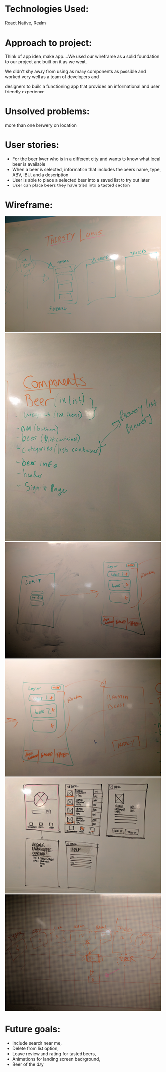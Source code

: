 # **Technologies Used:**
React Native, Realm

# **Approach to project:**
Think of app idea, make app....We used our wireframe as a solid foundation to our project and built on it as we went.

We didn't shy away from using as many components as possible and worked very well as a team of developers and

designers to build a functioning app that provides an informational and user friendly experience.

# **Unsolved problems:**
more than one brewery on location

# **User stories:**
* For the beer lover who is in a different city and wants to know what local beer is available
* When a beer is selected, information that includes the beers name, type, ABV, IBU, and a description
* User is able to place a selected beer into a saved list to try out later
* User can place beers they have tried into a tasted section

# **Wireframe:**
![framework picture](./images/framework1.jpg)
![framework picture](./images/framework2.jpg)
![framework picture](./images/framework3.jpg)
![framework picture](./images/framework4.jpg)
![framework picture](./images/framework5.jpg)
![framework picture](./images/framework6.jpg)

# **Future goals:**
* Include search near me,
* Delete from list option,
* Leave review and rating for tasted beers,
* Animations for landing screen background,
* Beer of the day
